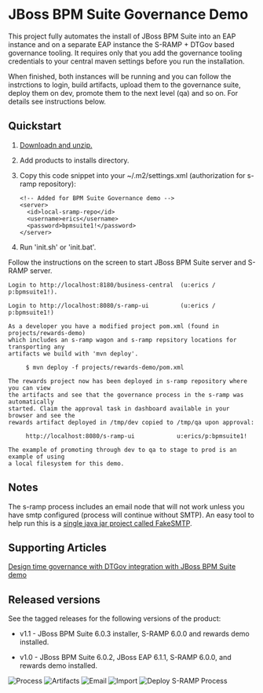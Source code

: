 JBoss BPM Suite Governance Demo
===============================
This project fully automates the install of JBoss BPM Suite into an EAP instance and on a separate EAP instance the S-RAMP + DTGov based governance 
tooling. It requires only that you add the governance tooling credentials to your central maven settings before you run the
installation.

When finished, both instances will be running and you can follow the instrctions to login, build artifacts, upload them to the
governance suite, deploy them on dev, promote them to the next level (qa) and so on. For details see instructions below.


Quickstart
----------

1. [Downloadn and unzip.](https://github.com/eschabell/bpms-governance-demo/archive/master.zip)

2. Add products to installs directory.

3. Copy this code snippet into your ~/.m2/settings.xml (authorization for s-ramp repository):

   ```
   <!-- Added for BPM Suite Governance demo -->
   <server>
     <id>local-sramp-repo</id>
     <username>erics</username>
     <password>bpmsuite1!</password>
   </server>
   ```

4. Run 'init.sh' or 'init.bat'.

Follow the instructions on the screen to start JBoss BPM Suite server and S-RAMP server.

   ```
   Login to http://localhost:8180/business-central  (u:erics / p:bpmsuite1!).

   Login to http://localhost:8080/s-ramp-ui         (u:erics / p:bpmsuite1!)

   As a developer you have a modified project pom.xml (found in projects/rewards-demo)
   which includes an s-ramp wagon and s-ramp repsitory locations for transporting any
   artifacts we build with 'mvn deploy'.

        $ mvn deploy -f projects/rewards-demo/pom.xml

   The rewards project now has been deployed in s-ramp repository where you can view
   the artifacts and see that the governance process in the s-ramp was automatically
   started. Claim the approval task in dashboard available in your browser and see the
   rewards artifact deployed in /tmp/dev copied to /tmp/qa upon approval:

        http://localhost:8080/s-ramp-ui            u:erics/p:bpmsuite1!       

   The example of promoting through dev to qa to stage to prod is an example of using
   a local filesystem for this demo.
   ```


Notes
-----
The s-ramp process includes an email node that will not work unless you have smtp configured (process will continue without SMTP). 
An easy tool to help run this is a [single java jar project called FakeSMTP](http://nilhcem.github.io/FakeSMTP).


Supporting Articles
-------------------
[Design time governance with DTGov integration with JBoss BPM Suite demo](http://www.schabell.org/2014/08/design-time-governance-dtgov-bpmsuite-demo.html)


Released versions
-----------------

See the tagged releases for the following versions of the product:

- v1.1 - JBoss BPM Suite 6.0.3 installer, S-RAMP 6.0.0 and rewards demo installed.

- v1.0 - JBoss BPM Suite 6.0.2, JBoss EAP 6.1.1, S-RAMP 6.0.0, and rewards demo installed.


![Process](https://github.com/eschabell/bpms-governance-demo/blob/master/docs/demo-images/dtgov-process.png?raw=true)
![Artifacts](https://github.com/eschabell/bpms-governance-demo/blob/master/docs/demo-images/sramp-artifacts.png?raw=true)
![Email](https://github.com/eschabell/bpms-governance-demo/blob/master/docs/demo-images/sramp-email-notify.png?raw=true)
![Import](https://github.com/eschabell/bpms-governance-demo/blob/master/docs/demo-images/sramp-import-rewards.png?raw=true)
![Deploy S-RAMP Process](https://github.com/eschabell/bpms-governance-demo/blob/master/docs/demo-images/sramp-process-upload.png?raw=true)

